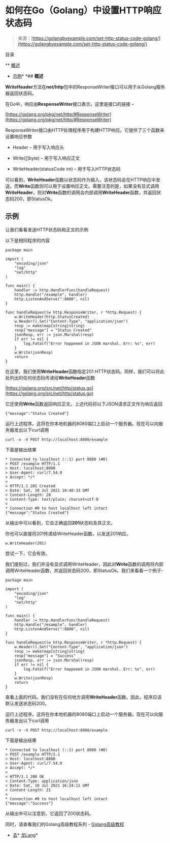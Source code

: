 <!--yml

类别: 未分类

日期: 2024-10-13 06:38:57

-->

# 如何在Go（Golang）中设置HTTP响应状态码

> 来源：[https://golangbyexample.com/set-http-status-code-golang/](https://golangbyexample.com/set-http-status-code-golang/)

目录

**   [概述](#Overview "概述")

+   [示例](#Example "示例")*  *## **概述**

**WriteHeader**方法在**net/http**包中的ResponseWriter接口可以用于从Golang服务器返回状态码。

在Go中，响应由**ResponseWriter**接口表示。这里是接口的链接 –

[https://golang.org/pkg/net/http/#ResponseWriter](https://golang.org/pkg/net/http/#ResponseWriter)

ResponseWriter接口由HTTP处理程序用于构建HTTP响应。它提供了三个函数来设置响应参数

+   Header – 用于写入响应头

+   Write([]byte) – 用于写入响应正文

+   WriteHeader(statusCode int) – 用于写入HTTP状态码

可以看到，**WriteHeader**函数以状态码作为输入，该状态码会在HTTP响应中发送。而**Write**函数则可以用于设置响应正文。需要注意的是，如果没有显式调用**WriteHeader**，则对**Write**函数的调用会内部调用**WriteHeader**函数，并返回状态码200，即StatusOk。

## **示例**

让我们看看发送HTTP状态码和正文的示例

以下是相同程序的内容

```
package main

import (
	"encoding/json"
	"log"
	"net/http"
)

func main() {
	handler := http.HandlerFunc(handleRequest)
	http.Handle("/example", handler)
	http.ListenAndServe(":8080", nil)
}

func handleRequest(w http.ResponseWriter, r *http.Request) {
	w.WriteHeader(http.StatusCreated)
	w.Header().Set("Content-Type", "application/json")
	resp := make(map[string]string)
	resp["message"] = "Status Created"
	jsonResp, err := json.Marshal(resp)
	if err != nil {
		log.Fatalf("Error happened in JSON marshal. Err: %s", err)
	}
	w.Write(jsonResp)
	return
}
```

在这里，我们使用**WriteHeader**函数指定201 HTTP状态码。同样，我们可以将此处列出的任何状态码传递给**WriteHeader**函数

[https://golang.org/src/net/http/status.go](https://golang.org/src/net/http/status.go)

它还使用**Write**函数返回响应正文。上述代码将以下JSON请求正文作为响应返回

```
{"message":"Status Created"}
```

运行上述程序。这将在你本地机器的8080端口上启动一个服务器。现在可以向服务器发出以下curl调用

```
curl -v -X POST http://localhost:8080/example
```

下面是输出结果

```
* Connected to localhost (::1) port 8080 (#0)
> POST /example HTTP/1.1
> Host: localhost:8080
> User-Agent: curl/7.54.0
> Accept: */*
> 
< HTTP/1.1 201 Created
< Date: Sat, 10 Jul 2021 10:40:33 GMT
< Content-Length: 28
< Content-Type: text/plain; charset=utf-8
< 
* Connection #0 to host localhost left intact
{"message":"Status Created"}
```

从输出中可以看到，它会正确返回**201**状态码及其正文。

你也可以直接将201传递给WriteHeader函数，以发送201响应。

```
w.WriteHeader(201)
```

尝试一下，它会有效。

我们提到过，我们并没有显式调用WriteHeader，因此对**Write**函数的调用将内部调用WriteHeader函数，并返回状态码200，即StatusOk。我们来看看一个例子-

```
package main

import (
	"encoding/json"
	"log"
	"net/http"
)

func main() {
	handler := http.HandlerFunc(handleRequest)
	http.Handle("/example", handler)
	http.ListenAndServe(":8080", nil)
}

func handleRequest(w http.ResponseWriter, r *http.Request) {
	w.Header().Set("Content-Type", "application/json")
	resp := make(map[string]string)
	resp["message"] = "Success"
	jsonResp, err := json.Marshal(resp)
	if err != nil {
		log.Fatalf("Error happened in JSON marshal. Err: %s", err)
	}
	w.Write(jsonResp)
	return
}
```

查看上面的代码。我们没有在任何地方调用**WriteHeader**函数。因此，程序应该默认发送状态码200。

运行上述程序。这将在你本地机器的8080端口上启动一个服务器。现在可以向服务器发出以下curl调用

```
curl -v -X POST http://localhost:8080/example
```

下面是输出结果

```
* Connected to localhost (::1) port 8080 (#0)
> POST /example HTTP/1.1
> Host: localhost:8080
> User-Agent: curl/7.54.0
> Accept: */*
> 
< HTTP/1.1 200 OK
< Content-Type: application/json
< Date: Sat, 10 Jul 2021 16:24:11 GMT
< Content-Length: 21
< 
* Connection #0 to host localhost left intact
{"message":"Success"}
```

从输出中可以注意到，它返回了200状态码。

同时，请查看我们的Golang高级教程系列 - [Golang高级教程](https://golangbyexample.com/golang-comprehensive-tutorial/)

+   [去](https://golangbyexample.com/tag/go/)*   [戈Lang](https://golangbyexample.com/tag/golang/)*
